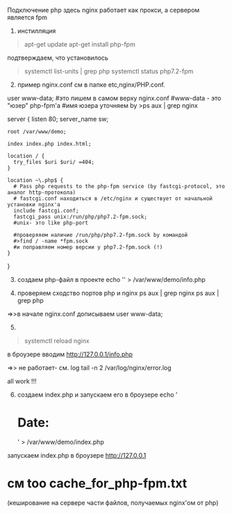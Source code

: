 Подключение php
здесь nginx работает как прокси, а сервером является fpm

1. инстилляция
>apt-get update
>apt-get install php-fpm

подтверждаем, что установилось
>systemctl list-units | grep php
>systemctl status php7.2-fpm

2. пример nginx.conf см в папке etc,nginx/PHP.conf.

  user www-data;
  #это пишем в самом верху nginx.conf
  #www-data - это "юзер" php-fpm'a
  #имя юзера уточняем by >ps aux | grep nginx

  server {
    listen 80;
    server_name sw;

    root /var/www/demo;

    index index.php index.html;

    location / {
      try_files $uri $uri/ =404;
    }

    location ~\.php$ {
      # Pass php requests to the php-fpm service (by fastcgi-protocol, это аналог http-протокола)
      # fastcgi.conf находиться в /etc/nginx и существует от начальной установки nginx'a
      include fastcgi.conf;
      fastcgi_pass unix:/run/php/php7.2-fpm.sock;
      #unix- это like php-port

      #проверяяем наличие /run/php/php7.2-fpm.sock by командой
      #>find / -name *fpm.sock
      #и поправляем номер версии у php7.2-fpm.sock (!)
    }
  }

3. создаем php-файл в проекте
echo '<?php phpinfo(); ?>' > /var/www/demo/info.php

4. проверяем сходство портов php и nginx
ps aux | grep nginx
ps aux | grep php

=>>в начале nginx.conf дописываем
  user www-data;

5.
> systemctl reload nginx

в броузере вводим http://127.0.0.1/info.php

=>> не работает- см. log
tail -n 2 /var/log/nginx/error.log

all work !!!

6. создаем index.php и запускаем его в броузере
echo '<h1> Date: <?php echo date("l jS F"); ?></h1>' > /var/www/demo/index.php

запускаем index.php в броузере
http://127.0.0.1



# см too cache_for_php-fpm.txt
(кеширование на сервере части файлов, получаемых nginx'ом от php)











